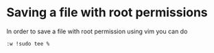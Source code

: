 # Saving a file with root permissions

In order to save a file with root permission using vim you can do 

`:w !sudo tee %`